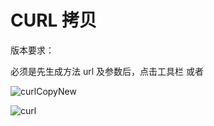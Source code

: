 # CURL 拷贝

版本要求： <Badge text="1.1.4" />

必须是先生成方法 url 及参数后，点击工具栏 <ColorIcon icon="curl" /> 或者<ColorIcon icon="curl1" />

![curlCopyNew](/img/curlCopyNew.png)

![curl](/img/curl.png)
